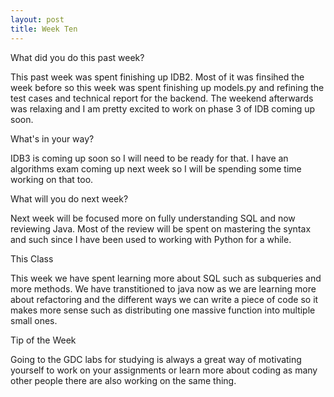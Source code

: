 ```yaml
---
layout: post
title: Week Ten
---
```


What did you do this past week?

This past week was spent finishing up IDB2. Most of it was finsihed the week before so this week was spent finishing up models.py and refining the test cases and technical report for the backend. The weekend afterwards was relaxing and I am pretty excited to work on phase 3 of IDB coming up soon.

What's in your way?

IDB3 is coming up soon so I will need to be ready for that. I have an algorithms exam coming up next week so I will be spending some time working on that too.

What will you do next week?

Next week will be focused more on fully understanding SQL and now reviewing Java. Most of the review will be spent on mastering the syntax and such since I have been used to working with Python for a while.

This Class

This week we have spent learning more about SQL such as subqueries and more methods. We have transtitioned to java now as we are learning more about refactoring and the different ways we can write a piece of code so it makes more sense such as distributing one massive function into multiple small ones.

Tip of the Week

Going to the GDC labs for studying is always a great way of motivating yourself to work on your assignments or learn more about coding as many other people there are also working on the same thing.
